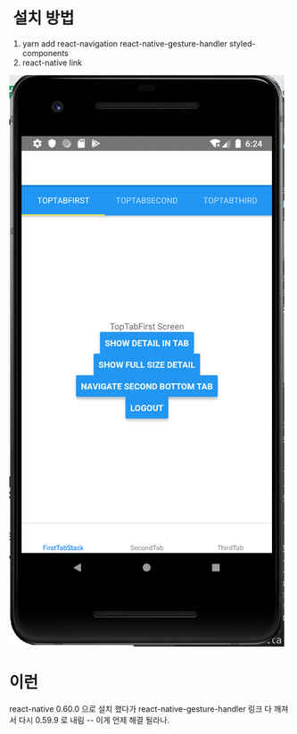 #  설치 방법

1. yarn add react-navigation react-native-gesture-handler styled-components
2. react-native link

![alt text](https://github.com/march-dave/basic-rn-navigation/blob/master/RN-navigation-Android.png)


# 이런
react-native 0.60.0
으로 설치 했다가 react-native-gesture-handler 링크 다 깨져서
다시 0.59.9 로 내림 -- 이게 언제 해결 될라나.
